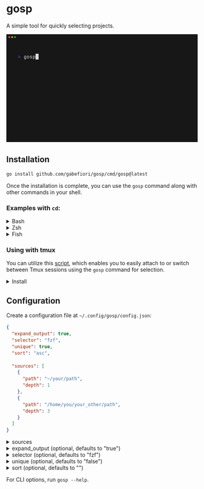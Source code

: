# gosp
A simple tool for quickly selecting projects.

<img alt="Demo" src="examples/demo.gif" width="600" />

## Installation
```sh
go install github.com/gabefiori/gosp/cmd/gosp@latest
```

Once the installation is complete, you can use the `gosp` command along with other commands in your shell.

### Examples with `cd`:

<details>
<summary>Bash</summary>

> Add to your `~/.bashrc` file:
>
> ```sh
> alias sp='cd "$(gosp)"'
> ```

</details>

<details>
<summary>Zsh</summary>

> Add to your `~/.zshrc` file:
>
> ```sh
> alias sp='cd "$(gosp)"'
> ```

</details>

<details>
<summary>Fish</summary>

> Add to your `~/config.fish` file:
>
> ```fish
> alias sp "cd (gosp)"
> ```

</details>

### Using with tmux
You can utilize this [script](/scripts/gosp-tmux.sh), which enables you to easily attach to or switch between Tmux sessions using the `gosp` command for selection.

<details>
<summary>Install</summary>

>```sh
>sudo wget -O /usr/local/bin/tms https://raw.githubusercontent.com/gabefiori/gosp/refs/heads/main/scripts/gosp-tmux.sh
>sudo chmod +x /usr/local/bin/tms
>```

</details>

## Configuration
Create a configuration file at `~/.config/gosp/config.json`:

```json
{
  "expand_output": true,
  "selector": "fzf",
  "unique": true,
  "sort": "asc",

  "sources": [
    {
      "path": "~/your/path",
      "depth": 1
    },
    {
      "path": "/home/you/your_other/path",
      "depth": 3
    }
  ]
}
```

<details>
<summary>sources</summary>

>  An array of source objects that specify the paths to search and their respective depth levels.
>
> Each source object should contain:
> - **`path`**: The directory path to search.
> - **`depth`**: The depth level for searching within the specified path.

</details>

<details>
<summary>expand_output (optional, defaults to "true")</summary>

> Determines whether the output should be expanded to show additional details. Set to `false` to display only the basic information.

</details>

<details>
<summary>selector (optional, defaults to "fzf")</summary>

> Specifies the tool used for displaying projects. Available options are:
> - `fzf`: A command-line fuzzy finder.
> - `fzy`: A faster alternative to `fzf`.

</details>

<details>
<summary>unique (optional, defaults to "false")</summary>

> When set to `true`, the output will only display unique values. Note that enabling this option may slightly impact performance.

</details>

<details>
<summary>sort (optional, defaults to "")</summary>

> Defines the order in which the output is sorted. Available options are:
> - `asc`: Sorts the output in ascending order.
> - `desc`: Sorts the output in descending order.
>
> Enabling sorting may also have a slight impact on performance.

</details>

For CLI options, run `gosp --help`.
